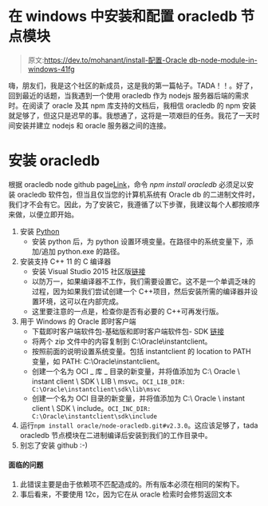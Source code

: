 # 在 windows 中安装和配置 oracledb 节点模块

> 原文:[https://dev.to/mohanant/install-配置-Oracle db-node-module-in-windows-41fg](https://dev.to/mohanant/install--configure-oracledb-node-module-in-windows-41fg)

嗨，朋友们，我是这个社区的新成员，这是我的第一篇帖子。TADA！！。好了，回到最近的话题，当我遇到一个使用 oracledb 作为 nodejs 服务器后端的需求时。在阅读了 oracle 及其 npm 库支持的文档后，我相信 oracledb 的 npm 安装就足够了，但这只是迟早的事。我想通了，这将是一项艰巨的任务。我花了一天时间安装并建立 nodejs 和 oracle 服务器之间的连接。

# 安装 oracledb

根据 oracledb node github page[Link](https://oracle.github.io/node-oracledb/INSTALL.html#quickstart)，命令 *npm install oracledb* 必须足以安装 oracledb 软件包，但当且仅当您的计算机系统有 Oracle db 的二进制文件时，我们才不会有它。因此，为了安装它，我遵循了以下步骤，我建议每个人都按顺序来做，以便立即开始。

1.  安装 [Python](https://www.python.org/downloads/)
    *   安装 python 后，为 python 设置环境变量。在路径中的系统变量下，添加/追加 python.exe 的路径。
2.  安装支持 C++ 11 的 C 编译器
    *   安装 Visual Studio 2015 社区版[链接](https://visualstudio.microsoft.com/downloads/)
    *   以防万一，如果编译器不工作，我们需要设置它。这不是一个单调乏味的过程，因为如果我们尝试创建一个 C++项目，然后安装所需的编译器并设置环境，这可以在内部完成。
    *   这里要注意的一点是，检查你是否有必要的 C++可再发行版。
3.  用于 Windows 的 Oracle 即时客户端
    *   下载即时客户端软件包-基础版和即时客户端软件包- SDK [链接](http://www.oracle.com/technetwork/database/features/instant-client/index-097480.html)
    *   将两个 zip 文件中的内容复制到 C:\Oracle\instantclient。
    *   按照前面的说明设置系统变量。包括 instantclient 的 location to PATH 变量，如 PATH: C:\Oracle\instantclient。
    *   创建一个名为 OCI _ 库 _ 目录的新变量，并将值添加为 C:\ Oracle \ instant client \ SDK \ LIB \ msvc。`OCI_LIB_DIR: C:\Oracle\instantclient\sdk\lib\msvc`
    *   创建一个名为 OCI 目录的新变量，并将值添加为 C:\ Oracle \ instant client \ SDK \ include。`OCI_INC_DIR: C:\Oracle\instantclient\sdk\include`
4.  运行`npm install oracle/node-oracledb.git#v2.3.0`。这应该足够了，tada oracledb 节点模块在二进制编译后安装到我们的工作目录中。
5.  别忘了安装 github :-)

#### 面临的问题

1.  此错误主要是由于依赖项不匹配造成的。所有版本必须在相同的架构下。
2.  事后看来，不要使用 12c，因为它在从 oracle 检索时会修剪返回文本